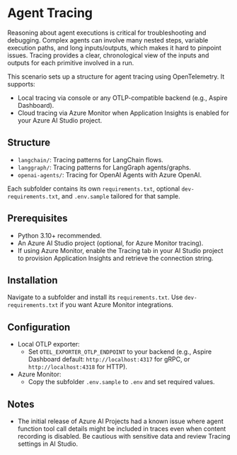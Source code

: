 # Agent Tracing

Reasoning about agent executions is critical for troubleshooting and debugging. Complex agents can involve many nested steps, variable execution paths, and long inputs/outputs, which makes it hard to pinpoint issues. Tracing provides a clear, chronological view of the inputs and outputs for each primitive involved in a run.

This scenario sets up a structure for agent tracing using OpenTelemetry. It supports:
- Local tracing via console or any OTLP-compatible backend (e.g., Aspire Dashboard).
- Cloud tracing via Azure Monitor when Application Insights is enabled for your Azure AI Studio project.

## Structure
- `langchain/`: Tracing patterns for LangChain flows.
- `langgraph/`: Tracing patterns for LangGraph agents/graphs.
- `openai-agents/`: Tracing for OpenAI Agents with Azure OpenAI.
  
Each subfolder contains its own `requirements.txt`, optional `dev-requirements.txt`, and `.env.sample` tailored for that sample.

## Prerequisites
- Python 3.10+ recommended.
- An Azure AI Studio project (optional, for Azure Monitor tracing).
- If using Azure Monitor, enable the Tracing tab in your AI Studio project to provision Application Insights and retrieve the connection string.

## Installation
Navigate to a subfolder and install its `requirements.txt`. Use `dev-requirements.txt` if you want Azure Monitor integrations.

## Configuration
- Local OTLP exporter:
  - Set `OTEL_EXPORTER_OTLP_ENDPOINT` to your backend (e.g., Aspire Dashboard default: `http://localhost:4317` for gRPC, or `http://localhost:4318` for HTTP).
- Azure Monitor:
  - Copy the subfolder `.env.sample` to `.env` and set required values.

## Notes
- The initial release of Azure AI Projects had a known issue where agent function tool call details might be included in traces even when content recording is disabled. Be cautious with sensitive data and review Tracing settings in AI Studio.
